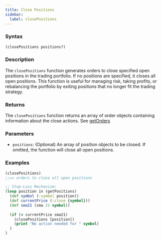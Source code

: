 ```yaml
---
title: Close Positions
sidebar:
  label: closePositions
---
```


### Syntax

```clojure
(closePositions positions?)
```

### Description

The `closePositions` function generates orders to close specified open positions in the trading portfolio. If no positions are specified, it closes all open positions.
This function is useful for managing risk, taking profits, or rebalancing the portfolio by exiting positions that no longer fit the trading strategy.


### Returns

The `closePositions` function returns an array of order objects containing information about the close actions. See [getOrders](../getorders)

### Parameters

- `positions`:  (Optional) An array of position objects to be closed. If omitted, the function will close all open positions.

### Examples

```clojure
(closePositions)
;;=> orders to close all open positions

;; Stop-Loss Mechanism:
(loop position in (getPositions)
  (def symbol (:symbol position))
  (def currentPrice (:close {symbol}))
  (def sma21 (sma 21 symbol))
  
  (if (< currentPrice sma21)
    (closePositions [position])
    (print "No action needed for " symbol)
  )
)
```